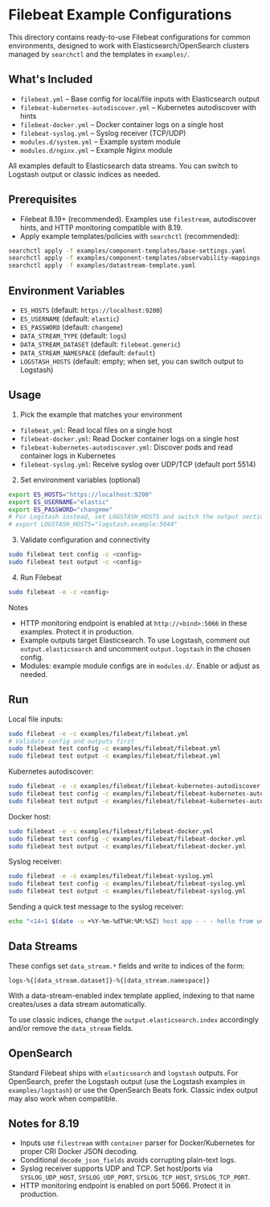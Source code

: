 # Filebeat Example Configurations

This directory contains ready-to-use Filebeat configurations for common environments, designed to work with Elasticsearch/OpenSearch clusters managed by `searchctl` and the templates in `examples/`.

## What's Included

- `filebeat.yml` – Base config for local/file inputs with Elasticsearch output
- `filebeat-kubernetes-autodiscover.yml` – Kubernetes autodiscover with hints
- `filebeat-docker.yml` – Docker container logs on a single host
- `filebeat-syslog.yml` – Syslog receiver (TCP/UDP)
- `modules.d/system.yml` – Example system module
- `modules.d/nginx.yml` – Example Nginx module

All examples default to Elasticsearch data streams. You can switch to Logstash output or classic indices as needed.

## Prerequisites

- Filebeat 8.19+ (recommended). Examples use `filestream`, autodiscover hints, and HTTP monitoring compatible with 8.19.
- Apply example templates/policies with `searchctl` (recommended):

```bash
searchctl apply -f examples/component-templates/base-settings.yaml
searchctl apply -f examples/component-templates/observability-mappings.yaml
searchctl apply -f examples/datastream-template.yaml
```

## Environment Variables

- `ES_HOSTS` (default: `https://localhost:9200`)
- `ES_USERNAME` (default: `elastic`)
- `ES_PASSWORD` (default: `changeme`)
- `DATA_STREAM_TYPE` (default: `logs`)
- `DATA_STREAM_DATASET` (default: `filebeat.generic`)
- `DATA_STREAM_NAMESPACE` (default: `default`)
- `LOGSTASH_HOSTS` (default: empty; when set, you can switch output to Logstash)

## Usage

1) Pick the example that matches your environment

- `filebeat.yml`: Read local files on a single host
- `filebeat-docker.yml`: Read Docker container logs on a single host
- `filebeat-kubernetes-autodiscover.yml`: Discover pods and read container logs in Kubernetes
- `filebeat-syslog.yml`: Receive syslog over UDP/TCP (default port 5514)

2) Set environment variables (optional)

```bash
export ES_HOSTS="https://localhost:9200"
export ES_USERNAME="elastic"
export ES_PASSWORD="changeme"
# For Logstash instead, set LOGSTASH_HOSTS and switch the output section in the config
# export LOGSTASH_HOSTS="logstash.example:5044"
```

3) Validate configuration and connectivity

```bash
sudo filebeat test config -c <config>
sudo filebeat test output -c <config>
```

4) Run Filebeat

```bash
sudo filebeat -e -c <config>
```

Notes
- HTTP monitoring endpoint is enabled at `http://<bind>:5066` in these examples. Protect it in production.
- Example outputs target Elasticsearch. To use Logstash, comment out `output.elasticsearch` and uncomment `output.logstash` in the chosen config.
- Modules: example module configs are in `modules.d/`. Enable or adjust as needed.

## Run

Local file inputs:
```bash
sudo filebeat -e -c examples/filebeat/filebeat.yml
# Validate config and outputs first
sudo filebeat test config -c examples/filebeat/filebeat.yml
sudo filebeat test output -c examples/filebeat/filebeat.yml
```

Kubernetes autodiscover:
```bash
sudo filebeat -e -c examples/filebeat/filebeat-kubernetes-autodiscover.yml
sudo filebeat test config -c examples/filebeat/filebeat-kubernetes-autodiscover.yml
sudo filebeat test output -c examples/filebeat/filebeat-kubernetes-autodiscover.yml
```

Docker host:
```bash
sudo filebeat -e -c examples/filebeat/filebeat-docker.yml
sudo filebeat test config -c examples/filebeat/filebeat-docker.yml
sudo filebeat test output -c examples/filebeat/filebeat-docker.yml
```

Syslog receiver:
```bash
sudo filebeat -e -c examples/filebeat/filebeat-syslog.yml
sudo filebeat test config -c examples/filebeat/filebeat-syslog.yml
sudo filebeat test output -c examples/filebeat/filebeat-syslog.yml
```

Sending a quick test message to the syslog receiver:
```bash
echo "<14>1 $(date -u +%Y-%m-%dT%H:%M:%SZ) host app - - - hello from udp" | nc -u -w1 127.0.0.1 5514
```

## Data Streams

These configs set `data_stream.*` fields and write to indices of the form:
```
logs-%{[data_stream.dataset]}-%{[data_stream.namespace]}
```
With a data-stream-enabled index template applied, indexing to that name creates/uses a data stream automatically.

To use classic indices, change the `output.elasticsearch.index` accordingly and/or remove the `data_stream` fields.

## OpenSearch

Standard Filebeat ships with `elasticsearch` and `logstash` outputs. For OpenSearch, prefer the Logstash output (use the Logstash examples in `examples/logstash`) or use the OpenSearch Beats fork. Classic index output may also work when compatible.

## Notes for 8.19

- Inputs use `filestream` with `container` parser for Docker/Kubernetes for proper CRI Docker JSON decoding.
- Conditional `decode_json_fields` avoids corrupting plain-text logs.
- Syslog receiver supports UDP and TCP. Set host/ports via `SYSLOG_UDP_HOST`, `SYSLOG_UDP_PORT`, `SYSLOG_TCP_HOST`, `SYSLOG_TCP_PORT`.
- HTTP monitoring endpoint is enabled on port 5066. Protect it in production.
